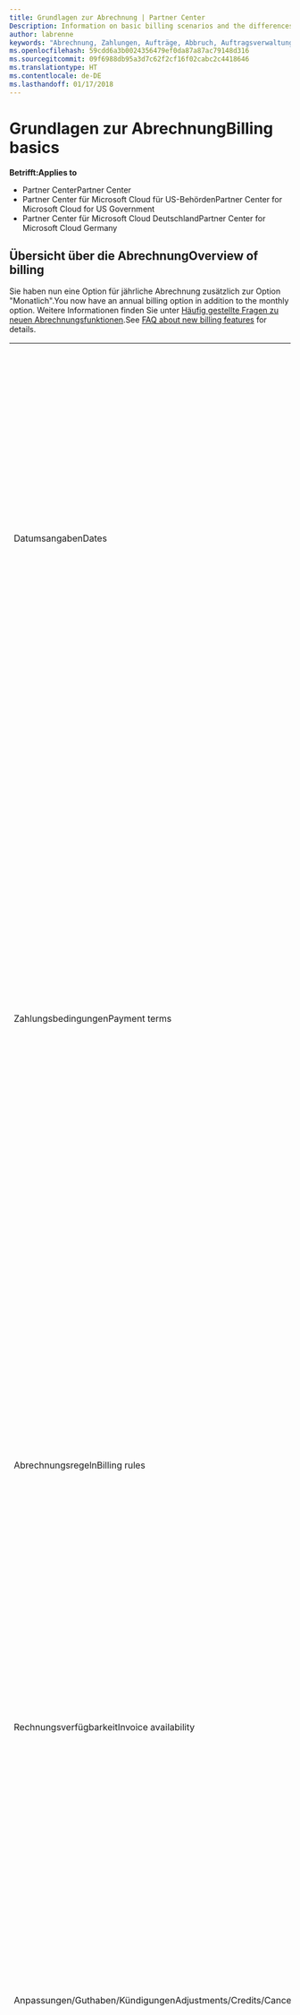```yaml
---
title: Grundlagen zur Abrechnung | Partner Center
Description: Information on basic billing scenarios and the differences between license-based and usage-based billing
author: labrenne
keywords: "Abrechnung, Zahlungen, Aufträge, Abbruch, Auftragsverwaltung, Nichtbezahlung, Betrug, Missbrauch, Steuern, Steuerbefreiungen, Abstimmungsdateien, Abstimmungsdatei"
ms.openlocfilehash: 59cdd6a3b0024356479ef0da87a87ac79148d316
ms.sourcegitcommit: 09f6988db95a3d7c62f2cf16f02cabc2c4418646
ms.translationtype: HT
ms.contentlocale: de-DE
ms.lasthandoff: 01/17/2018
---
```

# <a name="billing-basics"></a><span data-ttu-id="f7c04-103">Grundlagen zur Abrechnung</span><span class="sxs-lookup"><span data-stu-id="f7c04-103">Billing basics</span></span>

**<span data-ttu-id="f7c04-104">Betrifft:</span><span class="sxs-lookup"><span data-stu-id="f7c04-104">Applies to</span></span>**

-  <span data-ttu-id="f7c04-105">Partner Center</span><span class="sxs-lookup"><span data-stu-id="f7c04-105">Partner Center</span></span>
-  <span data-ttu-id="f7c04-106">Partner Center für Microsoft Cloud für US-Behörden</span><span class="sxs-lookup"><span data-stu-id="f7c04-106">Partner Center for Microsoft Cloud for US Government</span></span>
-  <span data-ttu-id="f7c04-107">Partner Center für Microsoft Cloud Deutschland</span><span class="sxs-lookup"><span data-stu-id="f7c04-107">Partner Center for Microsoft Cloud Germany</span></span>

## <a name="overview-of-billing"></a><span data-ttu-id="f7c04-108">Übersicht über die Abrechnung</span><span class="sxs-lookup"><span data-stu-id="f7c04-108">Overview of billing</span></span>
<span data-ttu-id="f7c04-109">Sie haben nun eine Option für jährliche Abrechnung zusätzlich zur Option "Monatlich".</span><span class="sxs-lookup"><span data-stu-id="f7c04-109">You now have an annual billing option in addition to the monthly option.</span></span> <span data-ttu-id="f7c04-110">Weitere Informationen finden Sie unter [Häufig gestellte Fragen zu neuen Abrechnungsfunktionen](faq-about-new-billing-features.md).</span><span class="sxs-lookup"><span data-stu-id="f7c04-110">See [FAQ about new billing features](faq-about-new-billing-features.md) for details.</span></span>

<table>
<colgroup>
<col width="50%" />
<col width="50%" />
</colgroup>
<tbody>
<tr class="odd">
<td><span data-ttu-id="f7c04-111">Datumsangaben</span><span class="sxs-lookup"><span data-stu-id="f7c04-111">Dates</span></span></td>
<td><ul>
<li><span data-ttu-id="f7c04-112">Ihr monatliches Abrechnungsdatum ist der Monatstag, den Sie während der Registrierung ausgewählt haben.</span><span class="sxs-lookup"><span data-stu-id="f7c04-112">Your monthly billing date is the day of the month you selected during enrollment.</span></span> <span data-ttu-id="f7c04-113">Microsoft sendet eine Bestätigungs-E-Mail, die Ihr Abrechnungsdatum enthält.</span><span class="sxs-lookup"><span data-stu-id="f7c04-113">Microsoft will send a confirmation email that includes your billing date.</span></span></li>
<li><span data-ttu-id="f7c04-114">Preislisten sind 1 Monat im Voraus verfügbar, da sie monatlich aktualisiert werden.</span><span class="sxs-lookup"><span data-stu-id="f7c04-114">You can find price lists one (1) month in advance, as they're updated monthly.</span></span> <span data-ttu-id="f7c04-115">Lizenzbasierte Preise sind für die Dauer des Abonnements, in der Regel 12 Monate nach dem Kaufdatum, garantiert.</span><span class="sxs-lookup"><span data-stu-id="f7c04-115">License-based prices are guaranteed for the term of the subscription, usually 12 months from the purchase date.</span></span> <span data-ttu-id="f7c04-116">Nutzungsbasierte Preise können sich monatlich ändern.</span><span class="sxs-lookup"><span data-stu-id="f7c04-116">Usage-based prices can change on a monthly basis.</span></span> <span data-ttu-id="f7c04-117">Wir informieren Sie 30 Tage im Voraus über die Veröffentlichung unserer Partner-Preisliste über Preisänderungen.</span><span class="sxs-lookup"><span data-stu-id="f7c04-117">We will provide 30 days’ notice for any price change through the publication of our Partner Price List.</span></span></li>
</ul></td>
</tr>
<tr class="even">
<td><span data-ttu-id="f7c04-118">Zahlungsbedingungen</span><span class="sxs-lookup"><span data-stu-id="f7c04-118">Payment terms</span></span></td>
<td><ul>
<li><span data-ttu-id="f7c04-119">Zahlungsbedingungen – 60 Tage netto.</span><span class="sxs-lookup"><span data-stu-id="f7c04-119">Payment terms - net 60 days.</span></span></li>
<li><span data-ttu-id="f7c04-120">Zahlungen müssen zum Fälligkeitsdatum der Rechnung (60Tage nach dem Abrechnungsdatum) erfolgen, ansonsten ist das Konto im Rückstand.</span><span class="sxs-lookup"><span data-stu-id="f7c04-120">Payments must be made by the invoice due date (60 days after the billing date), or the account will be delinquent.</span></span></li>
<li><span data-ttu-id="f7c04-121">Rückständige Konten können zeitweilig aufgehoben und/oder vom Programm für Cloud-Lösungsanbieter ausgeschlossen werden.</span><span class="sxs-lookup"><span data-stu-id="f7c04-121">Delinquent accounts are subject to suspension and/or termination from the Cloud Solution Provider program.</span></span> <span data-ttu-id="f7c04-122">Mit aufgehobenen Konten können keine neue Kunden oder Bestellungen erstellt, keine Handelspartnerbeziehung angefordert, Abonnementmengen erhöht oder verringert, Add-on-Abonnements bestellt, Abonnements konvertiert oder übertragen werden. Sie sind auf die Verwaltung vorhandener Kunden, Abonnements und Ressourcen beschränkt, bis das Konto wieder aktuell ist.</span><span class="sxs-lookup"><span data-stu-id="f7c04-122">Suspended accounts can't create a new customer or order, request a reseller relationship, increase or decrease quantities of subscriptions, order add-on subscriptions, convert or transition a subscription and will be limited to managing existing customers, subscriptions and resources until the account is brought current.</span></span> <span data-ttu-id="f7c04-123">Partner erhalten den vollen Funktionsumfang der aufgehobenen Konten zurück, wenn sie ihre ausstehenden Rechnungen beglichen haben.</span><span class="sxs-lookup"><span data-stu-id="f7c04-123">Partners can regain full functionality of their suspended accounts when they pay their outstanding bills.</span></span></li>
</ul></td>
</tr>
<tr class="odd">
<td><span data-ttu-id="f7c04-124">Abrechnungsregeln</span><span class="sxs-lookup"><span data-stu-id="f7c04-124">Billing rules</span></span></td>
<td><ul>
<li><span data-ttu-id="f7c04-125">Sie erhalten jeden Monat eine Rechnung für das CSP-Programm.</span><span class="sxs-lookup"><span data-stu-id="f7c04-125">You will receive one invoice each month for the CSP program.</span></span></li>
<li><span data-ttu-id="f7c04-126">Lizenzbasierte Abonnements werden basierend auf erworbenen Lizenzen und nicht anhand verwendeter Lizenzen abgerechnet.</span><span class="sxs-lookup"><span data-stu-id="f7c04-126">License-based subscriptions are billed based on licenses purchased, not licenses used.</span></span></li>
<li><span data-ttu-id="f7c04-127">Azure (nutzungsbasierte Abonnements) werden gemäß den gemessenen Sätzen, basierend auf der Nutzung belastet.</span><span class="sxs-lookup"><span data-stu-id="f7c04-127">Azure (usage-based subscriptions) are billed according to metered rates, based on consumption.</span></span></li>
<li><span data-ttu-id="f7c04-128">Der Preis wird während der Laufzeit des Abonnements garantiert.</span><span class="sxs-lookup"><span data-stu-id="f7c04-128">Price is guaranteed through the term of the subscription.</span></span> <span data-ttu-id="f7c04-129">Preise können sich bei der Abonnementverlängerung ändern.</span><span class="sxs-lookup"><span data-stu-id="f7c04-129">Prices may change at subscription renewal.</span></span></li>
</ul></td>
</tr>
<tr class="even">
<td><span data-ttu-id="f7c04-130">Rechnungsverfügbarkeit</span><span class="sxs-lookup"><span data-stu-id="f7c04-130">Invoice availability</span></span></td>
<td><ul>
<li><span data-ttu-id="f7c04-131">Sie können Ihre Rechnungen und Erstattungsdateien auf der Abrechnungsseite im Partner Center anzeigen und herunterladen.</span><span class="sxs-lookup"><span data-stu-id="f7c04-131">You can view and download your invoices and reconciliation files from the Billing page in the Partner Center.</span></span> <span data-ttu-id="f7c04-132">Monatliche Rechnungen sind im Partner Center innerhalb von vier (4) Tagen nach Ablauf des ausgewählten Abrechnungsdatums verfügbar.</span><span class="sxs-lookup"><span data-stu-id="f7c04-132">Note that monthly invoices are available on Partner Center within four (4) days of your selected billing date.</span></span></li>
</ul></td>
</tr>
<tr class="odd">
<td><span data-ttu-id="f7c04-133">Anpassungen/Guthaben/Kündigungen</span><span class="sxs-lookup"><span data-stu-id="f7c04-133">Adjustments/Credits/Cancellations</span></span></td>
<td><ul>
<li><span data-ttu-id="f7c04-134">Guthaben für Testkonten und Integrationstests sind nicht zulässig.</span><span class="sxs-lookup"><span data-stu-id="f7c04-134">Credits for test accounts and integration testing are not authorized.</span></span> <span data-ttu-id="f7c04-135">Um Abonnementgebühren oder Gebühren bei vorzeitiger Beendigung zu vermeinen, wenn Sie Tests durchführen, können Sie das Abonnement während des kostenlosen Zeitraums kündigen.</span><span class="sxs-lookup"><span data-stu-id="f7c04-135">To avoid subscription charges or early termination fee charges when you are performing testing, you can cancel the subscription during the “free period”.</span></span> <span data-ttu-id="f7c04-136">Alle Nutzungsgebühren für Azure-Dienste liegen in Ihrer Verantwortung.</span><span class="sxs-lookup"><span data-stu-id="f7c04-136">All consumption usage charges for Azure services are your responsibility.</span></span></li>
<li><span data-ttu-id="f7c04-137">Anpassungen und rückständige Guthaben werden in der nächsten Rechnung angezeigt, nachdem das Guthaben oder die Anpassung angerechnet wurde.</span><span class="sxs-lookup"><span data-stu-id="f7c04-137">You'll see adjustments and credits in arrears on your next billing invoice after the credit or adjustment is applied.</span></span></li>
</ul></td>
</tr>
<tr class="even">
<td><span data-ttu-id="f7c04-138">Steuern</span><span class="sxs-lookup"><span data-stu-id="f7c04-138">Tax</span></span></td>
<td><ul>
<li><span data-ttu-id="f7c04-139">Steuern fallen basierend auf Ihren Details (und nicht der Ihrer Kunden) an, da die Abrechnungsbeziehung zwischen Microsoft und Ihnen besteht.</span><span class="sxs-lookup"><span data-stu-id="f7c04-139">You will be taxed based on your details, (not your customers') as the billing relationship is between Microsoft and you.</span></span></li>
<li><span data-ttu-id="f7c04-140">Sie können Ihre Steuernummer während des Aufnahmeprozesses oder über eine Serviceanfrage senden.</span><span class="sxs-lookup"><span data-stu-id="f7c04-140">You can submit your tax ID during onboarding or via a service request.</span></span> <span data-ttu-id="f7c04-141">Die Änderungen werden im nächsten Abrechnungszyklus angezeigt.</span><span class="sxs-lookup"><span data-stu-id="f7c04-141">You'll see the changes reflected on your next billing cycle.</span></span></li>
<li><span data-ttu-id="f7c04-142">Für eine <strong>Freistellung von der Quellensteuer und Verkaufssteuer</strong> müssen Sie Steuerunterlagen über eine Serviceanfrage übermitteln.</span><span class="sxs-lookup"><span data-stu-id="f7c04-142">For <strong>withholding and sales tax exemption</strong>, you must submit tax documentation via a service request.</span></span> <span data-ttu-id="f7c04-143">Die Änderungen und entsprechenden Erstattungen werden in Ihrem nächsten Abrechnungszyklus angezeigt.</span><span class="sxs-lookup"><span data-stu-id="f7c04-143">You'll see the changes and appropriate refunds on your next billing cycle.</span></span></li>
<li><span data-ttu-id="f7c04-144">Für eine <strong>Freistellung von der Umsatzsteuer</strong> müssen Sie Ihre Umsatzsteueridentifikationsnummer (von Microsoft überprüft) über eine Serviceanfrage übermitteln.</span><span class="sxs-lookup"><span data-stu-id="f7c04-144">For <strong>value added tax (VAT) exemption</strong>, you must submit your VAT ID (validated by Microsoft) via a service request.</span></span> <span data-ttu-id="f7c04-145">Die Änderungen und entsprechenden Erstattungen werden in Ihrem nächsten Abrechnungszyklus angezeigt.</span><span class="sxs-lookup"><span data-stu-id="f7c04-145">You'll see the changes and appropriate refunds on your next billing cycle.</span></span></li>
<li><span data-ttu-id="f7c04-146">Weitere Steuerinformationen erhalten Sie von Ihrem örtlichen Finanzamt oder Steuerberater.</span><span class="sxs-lookup"><span data-stu-id="f7c04-146">Find further tax details from your local tax office or tax advisor.</span></span></li>
</ul></td>
</tr>
</tbody>
</table>

 

## <a name="license-based-billing"></a><span data-ttu-id="f7c04-147">Lizenzbasierte Abrechnung</span><span class="sxs-lookup"><span data-stu-id="f7c04-147">License-based billing</span></span>



<table>
<colgroup>
<col width="50%" />
<col width="50%" />
</colgroup>
<tbody>
<tr class="odd">
<td><span data-ttu-id="f7c04-148">Bis zu ein kostenloser Monat</span><span class="sxs-lookup"><span data-stu-id="f7c04-148">Up to one free month incentive</span></span></td>
<td><ul>
<li><span data-ttu-id="f7c04-149">Neue Abonnements mit monatlichen Abrechnungen erhalten auch weiterhin einen kostenlosen Zeitraum und richten sich nach dem Abrechnungsdatum des Partners.</span><span class="sxs-lookup"><span data-stu-id="f7c04-149">New subscriptions with monthly billing will continue to receive a free period and align to the partner billing date.</span></span></li>
<LI> <span data-ttu-id="f7c04-150">Abonnements mit jährlicher Abrechnung bieten diesen kostenlosen nicht an und sind am Kaufdatum ausgerichtet.</span><span class="sxs-lookup"><span data-stu-id="f7c04-150">Subscriptions with annual billing will not offer a free period and align to the purchase date.</span></span> <span data-ttu-id="f7c04-151">Partner erhalten auch weiterhin ihre Rechnung und Erstattungsdateien an ihrem monatlichem Abrechnungsdatum, das die Abrechnungsaktivität für die monatlichen und jährlichen Abonnements enthält.</span><span class="sxs-lookup"><span data-stu-id="f7c04-151">Partners will continue to receive their invoice and reconciliation files on their monthly billing date, which will contain billing activity for both monthly and annual subscriptions.</span></span>
<li><span data-ttu-id="f7c04-152">Alle Abonnements werden automatisch um weitere 12 Monate (mit 12 im Voraus zu bezahlenden monatlichen Gebühren) verlängert, wenn das Abonnement nicht gemäß der entsprechenden Vereinbarungen gekündigt wird.</span><span class="sxs-lookup"><span data-stu-id="f7c04-152">All subscriptions auto-renew for a new 12 month period with 12 monthly advanced charges if the subscription is not cancelled in line with the appropriate agreements.</span></span></li>
<li><span data-ttu-id="f7c04-153">Der kostenlose Zeitraum gilt nicht für nutzungsbasierte Dienste.</span><span class="sxs-lookup"><span data-stu-id="f7c04-153">The free period does not apply to usage-based services.</span></span></li>
</ul></td>
</tr>
<tr class="even">
<td><span data-ttu-id="f7c04-154">Abrechnungsregeln</span><span class="sxs-lookup"><span data-stu-id="f7c04-154">Billing rules</span></span></td>
<td><ul>
<li><span data-ttu-id="f7c04-155">Abonnements gelten für ein Jahr und werden automatisch verlängert.</span><span class="sxs-lookup"><span data-stu-id="f7c04-155">Subscriptions are annual and auto-renewed.</span></span></li>
<li><span data-ttu-id="f7c04-156">Die Abrechnung erfolgt in 12 monatlichen Zahlungen pro Jahresabonnement.</span><span class="sxs-lookup"><span data-stu-id="f7c04-156">Billing is in 12 monthly payments per annual subscription.</span></span></li>
<li><span data-ttu-id="f7c04-157">Lizenzbasierte Dienste werden (basierend auf der Anzahl an Lizenzen am Ende des vorherigen Abrechnungszeitraums) im Voraus für den nächsten Abrechnungszeitraum abgerechnet.</span><span class="sxs-lookup"><span data-stu-id="f7c04-157">You are billed in advance for the next billing period for license-based services, based on number of licenses at the end of the prior billing period.</span></span></li>
<li><span data-ttu-id="f7c04-158">Änderungen an der Anzahl der Lizenzen (anteilsmäßige Berechnung basierend auf Lizenzen/Tagen) werden nachträglich in Rechnung gestellt/gutgeschrieben.</span><span class="sxs-lookup"><span data-stu-id="f7c04-158">You are billed/credited in arrears for any changes in the number of licenses(pro-rata calculation based on license-days).</span></span> <span data-ttu-id="f7c04-159">Die anteilsmäßige Berechnung verwendet die folgende Formel: [ROUND((ROUND(Einheitenpreis \* Menge/Anzahl von Tagen im anteilsmäßigen Monat, 2) \* Anzahl von anteilsmäßigen Tagen)/Menge, 2) \* Menge]</span><span class="sxs-lookup"><span data-stu-id="f7c04-159">Pro-rata calculation uses the following formula: [ROUND((ROUND(Unit Price \* Quantity / Number of days in pro-rated Month, 2) \* Number of pro-rated days) / Quantity, 2) \* Quantity]</span></span></li>
<li><span data-ttu-id="f7c04-160">Zahlungen basieren auf verkauften Plätzen (und nicht auf bereitgestellten Plätzen).</span><span class="sxs-lookup"><span data-stu-id="f7c04-160">Payments are billed for seats sold (not seats provisioned).</span></span></li>
</ul></td>
</tr>
<tr class="odd">
<td><span data-ttu-id="f7c04-161">Anpassungen/Guthaben/Kündigungen</span><span class="sxs-lookup"><span data-stu-id="f7c04-161">Adjustments/Credits/Cancellations</span></span></td>
<td><ul>
<li><span data-ttu-id="f7c04-162">Gebühren für eine vorzeitige Beendigung werden derzeit nicht für die Kündigung lizenzbasierter Dienste in Rechnung gestellt.</span><span class="sxs-lookup"><span data-stu-id="f7c04-162">Early termination fees are currently not charged for the cancellation of license-based services.</span></span></li>
<li><span data-ttu-id="f7c04-163">Gutschriften für Kündigungen für lizenzbasierte Dienste werden bei Kündigungen in der Zyklusmitte für nicht genutzte Tage anteilsmäßig berechnet (und Lizenzreduzierungen nach der Formel oben).</span><span class="sxs-lookup"><span data-stu-id="f7c04-163">Cancellation credits for licensed based services are pro-rated for unused days for mid-cycle cancellations (as well as license decreases per the formula above).</span></span></li>
</ul></td>
</tr>
</tbody>
</table>

 

## <a name="usage-based-billing"></a><span data-ttu-id="f7c04-164">Nutzungsbasierte Abrechnung</span><span class="sxs-lookup"><span data-stu-id="f7c04-164">Usage-based billing</span></span>


<span data-ttu-id="f7c04-165">Azure verwendet das Modell der nutzungsbasierten Bezahlung, bei der Ihnen nur genutzte Azure-Dienste in Rechnung gestellt werden.</span><span class="sxs-lookup"><span data-stu-id="f7c04-165">Azure operates in the "pay as you go" model, in which you are only billed for Azure services used.</span></span>

<table>
<colgroup>
<col width="50%" />
<col width="50%" />
</colgroup>
<tbody>
<tr class="odd">
<td><span data-ttu-id="f7c04-166">Abrechnungsregeln</span><span class="sxs-lookup"><span data-stu-id="f7c04-166">Billing rules</span></span></td>
<td><ul>
<li><span data-ttu-id="f7c04-167">Die Abrechnung beginnt am Anfangsdatum des Abonnements.</span><span class="sxs-lookup"><span data-stu-id="f7c04-167">Billing starts on the subscription start date.</span></span> <span data-ttu-id="f7c04-168">Für die nutzungsbasierte Abrechnung gibt es keinen kostenlosen Zeitraum.</span><span class="sxs-lookup"><span data-stu-id="f7c04-168">There is no “free period” for usage-based billing.</span></span></li>
<li><span data-ttu-id="f7c04-169">Abonnements laufen von Monat zu Monat und werden automatisch zu den getakteten Dienstleistungspreisen verlängert.</span><span class="sxs-lookup"><span data-stu-id="f7c04-169">Subscriptions are month-to-month and auto-renew at the new metered service rates.</span></span> <span data-ttu-id="f7c04-170">Die Abrechnung erfolgt monatlich im Nachhinein, basierend auf der Nutzung.</span><span class="sxs-lookup"><span data-stu-id="f7c04-170">Billing is monthly in arrears, based on usage.</span></span></li>
<li><span data-ttu-id="f7c04-171">Getaktete Dienstleistungspreise können sich innerhalb des Abrechnungszyklus ändern.</span><span class="sxs-lookup"><span data-stu-id="f7c04-171">Metered service rates can change within the invoice cycle.</span></span>
<ul>
<li><span data-ttu-id="f7c04-172">Preiserhöhungen werden 30 Tage zuvor bekanntgegeben.</span><span class="sxs-lookup"><span data-stu-id="f7c04-172">Price increases: 30 days notice is provided.</span></span></li>
<li><span data-ttu-id="f7c04-173">Preissenkungen werden am Tag der Änderung angezeigt.</span><span class="sxs-lookup"><span data-stu-id="f7c04-173">Price decreases: reflected day of change.</span></span></li>
<li><span data-ttu-id="f7c04-174">Vorhandene Abonnements verwenden den zum Anfang des Abrechnungszyklus gültigen Preis.</span><span class="sxs-lookup"><span data-stu-id="f7c04-174">Existing subscriptions use the rate in effect at the beginning of the bill cycle.</span></span></li>
<li><span data-ttu-id="f7c04-175">Neue Abonnements (im Abrechnungszyklus erstellt) verwenden den zum Erstellungsdatum gültigen Preis.</span><span class="sxs-lookup"><span data-stu-id="f7c04-175">New subscriptions (created within bill cycle) use the rate in effect at the create date.</span></span></li>
</ul></li>
</ul></td>
</tr>
<tr class="even">
<td><span data-ttu-id="f7c04-176">Anpassungen/Guthaben/Kündigungen</span><span class="sxs-lookup"><span data-stu-id="f7c04-176">Adjustments/Credits/Cancellations</span></span></td>
<td><ul>
<li><span data-ttu-id="f7c04-177">Zahlungen mit Anpassungen werden in der nächsten monatlichen Rechnung angezeigt.</span><span class="sxs-lookup"><span data-stu-id="f7c04-177">You'll see payments with adjustments on your next monthly billing invoice.</span></span></li>
<li><span data-ttu-id="f7c04-178">Gebühren für eine vorzeitige Beendigung werden derzeit nicht für die Kündigung nutzungsbasierter Dienste in Rechnung gestellt.</span><span class="sxs-lookup"><span data-stu-id="f7c04-178">Early termination fees are currently not charged for the cancellation of usage-based services.</span></span></li>
<li><span data-ttu-id="f7c04-179">Alle Guthaben, einschließlich SLA-Guthaben, werden in der nächsten monatlichen Rechnung angezeigt.</span><span class="sxs-lookup"><span data-stu-id="f7c04-179">You'll see credits of any type, including SLA credits, on your next monthly billing invoice.</span></span></li>
</ul></td>
</tr>
</tbody>
</table>

